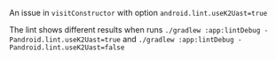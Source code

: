 An issue in `visitConstructor` with option `android.lint.useK2Uast=true`  

The lint shows different results when runs `./gradlew :app:lintDebug -Pandroid.lint.useK2Uast=true` and `./gradlew :app:lintDebug -Pandroid.lint.useK2Uast=false`